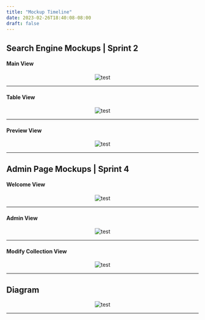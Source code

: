 ```yaml
---
title: "Mockup Timeline"
date: 2023-02-26T18:40:08-08:00
draft: false
---
```


## Search Engine Mockups | Sprint 2

#### Main View

<center><img src="/img/mockups/search mockup1.png" alt="test"/></center>

---

#### Table View

<center><img src="/img/mockups/search mockup2.png" alt="test"/></center>

---

#### Preview View

<center><img src="/img/mockups/search mockup3.png" alt="test"/></center>

---

## Admin Page Mockups | Sprint 4

#### Welcome View

<center><img src="/img/mockups/login prototype1.png" alt="test"/></center>

---

#### Admin View

<center><img src="/img/mockups/login prototype2.png" alt="test"/></center>

---

#### Modify Collection View

<center><img src="/img/mockups/login prototype3.png" alt="test"/></center>

---

## Diagram

<center><img src="/img/mockups/mockup diagram.png" alt="test"/></center>

---
